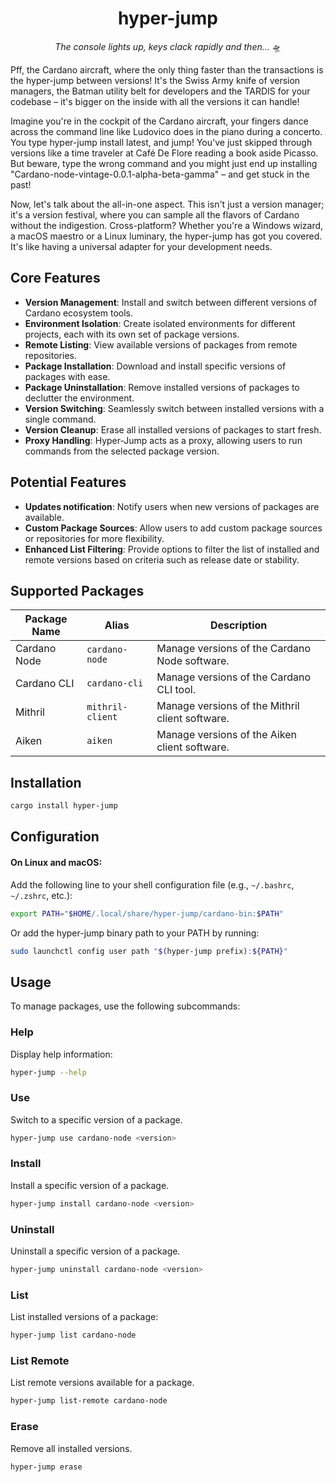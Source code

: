 <div align="center">

# hyper-jump

_The console lights up, keys clack rapidly and then..._ 🛸

</div>

Pff, the Cardano aircraft, where the only thing faster than the transactions is the hyper-jump between versions! It's the Swiss Army knife of version managers, the Batman utility belt for developers and the TARDIS for your codebase – it's bigger on the inside with all the versions it can handle!

Imagine you're in the cockpit of the Cardano aircraft, your fingers dance across the command line like Ludovico does in the piano during a concerto. You type hyper-jump install <package> latest, and jump! You've just skipped through versions like a time traveler at Café De Flore reading a book aside Picasso. But beware, type the wrong command and you might just end up installing "Cardano-node-vintage-0.0.1-alpha-beta-gamma" – and get stuck in the past!

Now, let's talk about the all-in-one aspect. This isn't just a version manager; it's a version festival, where you can sample all the flavors of Cardano without the indigestion. Cross-platform? Whether you're a Windows wizard, a macOS maestro or a Linux luminary, the hyper-jump has got you covered. It's like having a universal adapter for your development needs.

## Core Features

- **Version Management**: Install and switch between different versions of Cardano ecosystem tools.
- **Environment Isolation**: Create isolated environments for different projects, each with its own set of package versions.
- **Remote Listing**: View available versions of packages from remote repositories.
- **Package Installation**: Download and install specific versions of packages with ease.
- **Package Uninstallation**: Remove installed versions of packages to declutter the environment.
- **Version Switching**: Seamlessly switch between installed versions with a single command.
- **Version Cleanup**: Erase all installed versions of packages to start fresh.
- **Proxy Handling**: Hyper-Jump acts as a proxy, allowing users to run commands from the selected package version.

## Potential Features

- **Updates notification**: Notify users when new versions of packages are available.
- **Custom Package Sources**: Allow users to add custom package sources or repositories for more flexibility.
- **Enhanced List Filtering**: Provide options to filter the list of installed and remote versions based on criteria such as release date or stability.

## Supported Packages

| Package Name | Alias            | Description                                     |
| ------------ | ---------------- | ----------------------------------------------- |
| Cardano Node | `cardano-node`   | Manage versions of the Cardano Node software.   |
| Cardano CLI  | `cardano-cli`    | Manage versions of the Cardano CLI tool.        |
| Mithril      | `mithril-client` | Manage versions of the Mithril client software. |
| Aiken        | `aiken`          | Manage versions of the Aiken client software.   |

## Installation

```bash
cargo install hyper-jump
```

## Configuration

#### On Linux and macOS:

Add the following line to your shell configuration file (e.g., `~/.bashrc`, `~/.zshrc`, etc.):

```bash
export PATH="$HOME/.local/share/hyper-jump/cardano-bin:$PATH"
```

Or add the hyper-jump binary path to your PATH by running:

```bash
sudo launchctl config user path "$(hyper-jump prefix):${PATH}"
```

## Usage

To manage packages, use the following subcommands:

### Help

Display help information:

```bash
hyper-jump --help
```

### Use

Switch to a specific version of a package.

```sh
hyper-jump use cardano-node <version>
```

### Install

Install a specific version of a package.

```sh
hyper-jump install cardano-node <version>
```

### Uninstall

Uninstall a specific version of a package.

```sh
hyper-jump uninstall cardano-node <version>
```

### List

List installed versions of a package:

```sh
hyper-jump list cardano-node
```

### List Remote

List remote versions available for a package.

```sh
hyper-jump list-remote cardano-node
```

### Erase

Remove all installed versions.

```sh
hyper-jump erase
```
